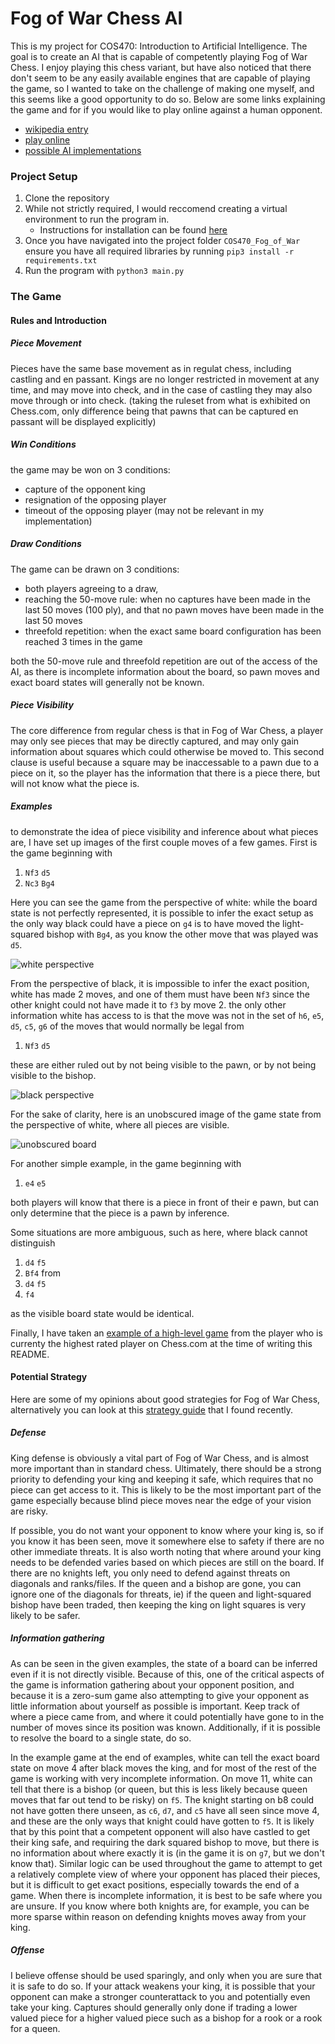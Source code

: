 # Fog of War Chess AI
This is my project for COS470: Introduction to Artificial Intelligence. The goal is to create an AI that is capable of competently playing Fog of War Chess. I enjoy playing this chess variant, but have also noticed that there don't seem to be any easily available engines that are capable of playing the game, so I wanted to take on the challenge of making one myself, and this seems like a good opportunity to do so. Below are some links explaining the game and for if you would like to play online against a human opponent.

- [wikipedia entry](https://en.wikipedia.org/wiki/Kriegspiel_%28chess%29)
- [play online](https://www.chess.com/variants/fog-of-war/)
- [possible AI implementations](http://www.finalbot.com/dark-chess.aspx)

### Project Setup
1. Clone the repository
2. While not strictly required, I would reccomend creating a virtual environment to run the program in. 
    - Instructions for installation can be found [here](https://packaging.python.org/guides/installing-using-pip-and-virtual-environments/)
3. Once you have navigated into the project folder `COS470_Fog_of_War` ensure you have all required libraries by running `pip3 install -r requirements.txt`
4. Run the program with `python3 main.py`

### The Game
#### Rules and Introduction
##### Piece Movement
Pieces have the same base movement as in regulat chess, including castling and en passant. Kings are no longer restricted in movement at any time, and may move into check, and in the case of castling they may also move through or into check. (taking the ruleset from what is exhibited on Chess.com, only difference being that pawns that can be captured en passant will be displayed explicitly) 

##### Win Conditions
the game may be won on 3 conditions:
- capture of the opponent king
- resignation of the opposing player
- timeout of the opposing player (may not be relevant in my implementation)

##### Draw Conditions
The game can be drawn on 3 conditions: 
- both players agreeing to a draw, 
- reaching the 50-move rule: when no captures have been made in the last 50 moves (100 ply), and that no pawn moves have been made in the last 50 moves
- threefold repetition: when the exact same board configuration has been reached 3 times in the game
 
both the 50-move rule and threefold repetition are out of the access of the AI, as there is incomplete information about the board, so pawn moves and exact board states will generally not be known.

##### Piece Visibility
The core difference from regular chess is that in Fog of War Chess, a player may only see pieces that may be directly captured, and may only gain information about squares which could otherwise be moved to. This second clause is useful because a square may be inaccessable to a pawn due to a piece on it, so the player has the information that there is a piece there, but will not know what the piece is. 

##### Examples

to demonstrate the idea of piece visibility and inference about what pieces are, I have set up images of the first couple moves of a few games. First is the game beginning with
1. `Nf3` `d5`
2. `Nc3` `Bg4`

Here you can see the game from the perspective of white:
while the board state is not perfectly represented, it is possible to infer the exact setup as the only way black could have a piece on `g4` is to have moved the light-squared bishop with `Bg4`, as you know the other move that was played was `d5`.

![white perspective](white_perspective.png)

From the perspective of black, it is impossible to infer the exact position, white has made 2 moves, and one of them must have been `Nf3` since the other knight could not have made it to `f3` by move 2. the only other information white has access to is that the move was not in the set of `h6`, `e5`, `d5`, `c5`, `g6` of the moves that would normally be legal from
1. `Nf3` `d5`

these are either ruled out by not being visible to the pawn, or by not being visible to the bishop.

![black perspective](black_perspective.png)

For the sake of clarity, here is an unobscured image of the game state from the perspective of white, where all pieces are visible.

![unobscured board](unobscured.png)

For another simple example, in the game beginning with 
1. `e4` `e5`

both players will know that there is a piece in front of their e pawn, but can only determine that the piece is a pawn by inference. 

Some situations are more ambiguous, such as here, where black cannot distinguish
1. `d4` `f5`
2. `Bf4`
from 
1. `d4` `f5`
2. `f4`

as the visible board state would be identical.

Finally, I have taken an [example of a high-level game](https://www.chess.com/variants/fog-of-war/game/11475494/0/1) from the player who is currenty the highest rated player on Chess.com at the time of writing this README.

#### Potential Strategy
Here are some of my opinions about good strategies for Fog of War Chess, alternatively you can look at this [strategy guide](https://docs.google.com/document/u/1/d/1hzyB6aoexikb3RnC1RU53m44-YldHfct8Belce_gyjg/pub) that I found recently.
##### Defense
King defense is obviously a vital part of Fog of War Chess, and is almost more important than in standard chess. Ultimately, there should be a strong priority to defending your king and keeping it safe, which requires that no piece can get access to it. This is likely to be the most important part of the game especially because blind piece moves near the edge of your vision are risky. 

If possible, you do not want your opponent to know where your king is, so if you know it has been seen, move it somewhere else to safety if there are no other immediate threats. It is also worth noting that where around your king needs to be defended varies based on which pieces are still on the board. If there are no knights left, you only need to defend against threats on diagonals and ranks/files. If the queen and a bishop are gone, you can ignore one of the diagonals for threats, ie) if the queen and light-squared bishop have been traded, then keeping the king on light squares is very likely to be safer.

##### Information gathering
As can be seen in the given examples, the state of a board can be inferred even if it is not directly visible. Because of this, one of the critical aspects of the game is information gathering about your opponent position, and because it is a zero-sum game also attempting to give your opponent as little information about yourself as possible is important. Keep track of where a piece came from, and where it could potentially have gone to in the number of moves since its position was known. Additionally, if it is possible to resolve the board to a single state, do so.

In the example game at the end of examples, white can tell the exact board state on move 4 after black moves the king, and for most of the rest of the game is working with very incomplete information. On move 11, white can tell that there is a bishop (or queen, but this is less likely because queen moves that far out tend to be risky) on `f5`. The knight starting on b8 could not have gotten there unseen, as `c6`, `d7`, and `c5` have all seen since move 4, and these are the only ways that knight could have gotten to `f5`. It is likely that by this point that a competent opponent will also have castled to get their king safe, and requiring the dark squared bishop to move, but there is no information about where exactly it is (in the game it is on `g7`, but we don't know that). Similar logic can be used throughout the game to attempt to get a relatively complete view of where your opponent has placed their pieces, but it is difficult to get exact positions, especially towards the end of a game. When there is incomplete information, it is best to be safe where you are unsure. If you know where both knights are, for example, you can be more sparse within reason on defending knights moves away from your king.

##### Offense
I believe offense should be used sparingly, and only when you are sure that it is safe to do so. If your attack weakens your king, it is possible that your opponent can make a stronger counterattack to you and potentially even take your king. Captures should generally only done if trading a lower valued piece for a higher valued piece such as a bishop for a rook or a rook for a queen.
